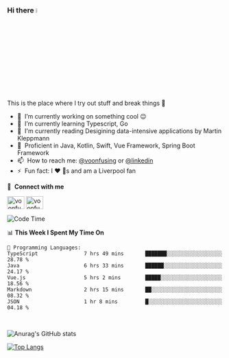 ### Hi there <img src="https://media.giphy.com/media/hvRJCLFzcasrR4ia7z/giphy.gif" width="5%">
This is the place where I try out stuff and break things :rofl:

- 🔭 &nbsp;I’m currently working on something cool :wink:
- 🌱 &nbsp;I’m currently learning Typescript, Go
- 🔖 &nbsp;I'm currently reading Desigining data-intensive applications by Martin Kleppmann
- 🐣 &nbsp;Proficient in Java, Kotlin, Swift, Vue Framework, Spring Boot Framework
- 📫 &nbsp;How to reach me: [@voonfusing](https://twitter.com/voonfusing) or [@linkedin](https://www.linkedin.com/in/voonfusing/)
- ⚡ &nbsp;Fun fact: I :heart: :dog:s and am a Liverpool fan

🔗 &nbsp;**Connect with me**
<p align="left">
<a href="https://twitter.com/voonfusing" target="blank"><img align="center" src="https://raw.githubusercontent.com/rahuldkjain/github-profile-readme-generator/master/src/images/icons/Social/twitter.svg" alt="voonfusing" height="30" width="40" /></a>
<a href="https://www.linkedin.com/in/voonfusing/" target="blank"><img align="center" src="https://raw.githubusercontent.com/rahuldkjain/github-profile-readme-generator/master/src/images/icons/Social/linked-in-alt.svg" alt="voonfusing" height="30" width="40" /></a>

<!--START_SECTION:waka-->
![Code Time](http://img.shields.io/badge/Code%20Time-256%20hrs%2042%20mins-blue)

📊 **This Week I Spent My Time On** 

```text
💬 Programming Languages: 
TypeScript               7 hrs 49 mins       ███████░░░░░░░░░░░░░░░░░░   28.78 % 
Java                     6 hrs 33 mins       ██████░░░░░░░░░░░░░░░░░░░   24.17 % 
Vue.js                   5 hrs 2 mins        █████░░░░░░░░░░░░░░░░░░░░   18.56 % 
Markdown                 2 hrs 15 mins       ██░░░░░░░░░░░░░░░░░░░░░░░   08.32 % 
JSON                     1 hr 8 mins         █░░░░░░░░░░░░░░░░░░░░░░░░   04.18 % 
```


<!--END_SECTION:waka-->
<br>

<!-- 📊 &nbsp;**Stats**
<p align="left"> -->
![Anurag's GitHub stats](https://github-readme-stats.vercel.app/api?username=jollyboss123&count_private=true&v=2)

[![Top Langs](https://github-readme-stats.vercel.app/api/top-langs/?username=jollyboss123&layout=compact)](https://github.com/anuraghazra/github-readme-stats)
